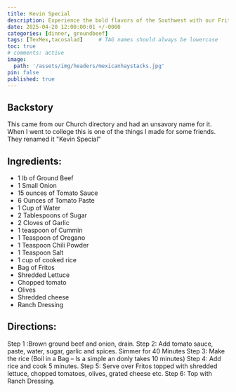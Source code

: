 ```yaml
---
title: Kevin Special
description: Experience the bold flavors of the Southwest with our Frito Pie recipe, a hearty and satisfying dish that's perfect for family dinners or casual get-togethers. This recipe combines savory ground beef, aromatic onions, and a rich tomato base infused with a blend of spices like cumin, oregano, and chili powder, creating a mouthwatering mixture that's both comforting and full of zest. Layered over a bed of crunchy Fritos and topped with fresh, shredded lettuce, ripe tomatoes, sliced olives, and a generous sprinkle of shredded cheese, each serving is finished with a drizzle of creamy ranch dressing for a delightful contrast. The addition of perfectly cooked rice ensures this dish is not only delicious but also filling. Follow our simple steps to create this crowd-pleasing Frito Pie that's sure to become a new favorite at your table
date: 2025-04-20 12:00:00:01 +/-0000
categories: [dinner, groundbeef]
tags: [TexMex,tacosalad]     # TAG names should always be lowercase
toc: true
# comments: active
image:
  path: '/assets/img/headers/mexicanhaystacks.jpg'
pin: false
published: true
---
```


## Backstory
This came from our Church directory and had an unsavory name for it.  When I went to college this is one of the things I made for some friends.  They renamed it "Kevin Special"

## Ingredients:

  - 1 lb of Ground Beef
  - 1 Small Onion
  - 15 ounces of Tomato Sauce
  - 6 Ounces of Tomato Paste
  - 1 Cup of Water
  - 2 Tablespoons of Sugar
  - 2 Cloves of Garlic
  - 1 teaspoon of Cummin
  - 1 Teaspoon of Oregano
  - 1 Teaspoon Chili Powder
  - 1 Teaspoon Salt
  - 1 cup of cooked rice
  - Bag of Fritos
  - Shredded Lettuce
  - Chopped tomato
  - Olives
  - Shredded cheese
  - Ranch Dressing

## Directions:
Step 1 :Brown ground beef and onion, drain.
Step 2: Add tomato sauce, paste, water, sugar, garlic and spices. Simmer for 40 Minutes
Step 3: Make the rice (Boil in a Bag – Is a simple an donly takes 10 minutes)
Step 4: Add rice and cook 5 minutes.
Step 5: Serve over Fritos topped with shredded lettuce, chopped tomatoes, olives, grated cheese etc.
Step 6: Top with Ranch Dressing.
